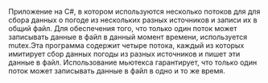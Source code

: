 Приложение на C#, в котором используются несколько потоков для для сбора данных о погоде из нескольких разных источников и записи их в общий файл. Для обеспечения того, что только один поток может записывать данные в файл в данный момент времени, используется mutex.Эта программа содержит четыре потока, каждый из которых имитирует сбор данных погоды из разных источников и пишет эти данные в файл. Использование мьютекса гарантирует, что только один поток может записывать данные в файл в одно и то же время.
